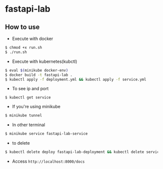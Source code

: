 # fastapi-lab

## How to use

* Execute with docker
```bash
$ chmod +x run.sh
$ ./run.sh
```


* Execute with kubernetes(kubctl)
```bash
$ eval $(minikube docker-env)
$ docker build -t fastapi-lab .
$ kubectl apply -f deployment.yml && kubectl apply -f service.yml
```

* To see ip and port
```
$ kubectl get service
```

* If you're using minikube
```bash
$ minikube tunnel
```

* In other terminal 
```bash
$ minikube service fastapi-lab-service
```

* to delete
```bash
$ kubectl delete deploy fastapi-lab-deployment && kubectl delete service fastapi-lab-service
```

* Access `http://localhost:8000/docs`